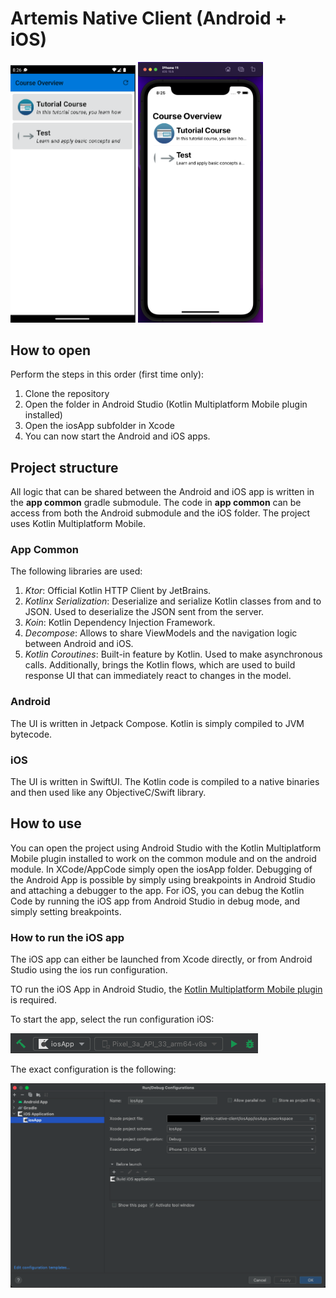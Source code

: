 # Artemis Native Client (Android + iOS)

<p float="left">
<img src="images/preview_android.png" width="200">
<img src="images/preview_ios.png" width="200">
</p>

## How to open
Perform the steps in this order (first time only):
1. Clone the repository
2. Open the folder in Android Studio (Kotlin Multiplatform Mobile plugin installed)
3. Open the iosApp subfolder in Xcode
4. You can now start the Android and iOS apps. 

## Project structure
All logic that can be shared between the Android and iOS app is written in the **app common** gradle submodule. The code in **app common** can be access from both the Android submodule and the iOS folder. The project uses Kotlin Multiplatform Mobile.

### App Common
The following libraries are used:
1. *Ktor*: Official Kotlin HTTP Client by JetBrains.
2. *Kotlinx Serialization*: Deserialize and serialize Kotlin classes from and to JSON. Used to deserialize the JSON sent from the server.
3. *Koin*: Kotlin Dependency Injection Framework.
4. *Decompose*: Allows to share ViewModels and the navigation logic between Android and iOS.
5. *Kotlin Coroutines*: Built-in feature by Kotlin. Used to make asynchronous calls. Additionally, brings the Kotlin flows, which are used to build response UI that can immediately react to changes in the model.

### Android
The UI is written in Jetpack Compose. Kotlin is simply compiled to JVM bytecode.

### iOS
The UI is written in SwiftUI. The Kotlin code is compiled to a native binaries and then used like any ObjectiveC/Swift library.

## How to use
You can open the project using Android Studio with the Kotlin Multiplatform Mobile plugin installed to work on the common module and on the android module. In XCode/AppCode simply open the iosApp folder. Debugging of the Android App is possible by simply using breakpoints in Android Studio and attaching a debugger to the app. For iOS, you can debug the Kotlin Code by running the iOS app from Android Studio in debug mode, and simply setting breakpoints. 

### How to run the iOS app
The iOS app can either be launched from Xcode directly, or from Android Studio using the ios run configuration.

TO run the iOS App in Android Studio, the [Kotlin Multiplatform Mobile plugin](https://plugins.jetbrains.com/plugin/14936-kotlin-multiplatform-mobile) is required.

To start the app, select the run configuration iOS:


<img src="images/run_configuration_ios.png">


The exact configuration is the following:


<img src="images/run_configuration_ios_setup.png">
